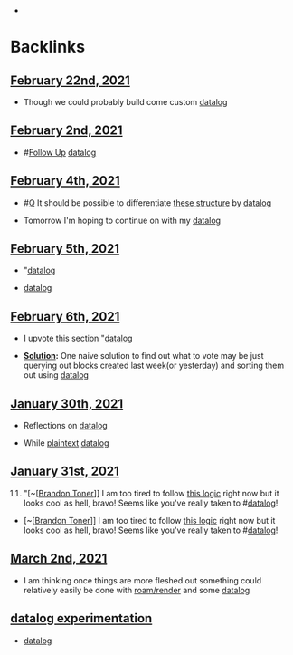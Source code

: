 - 

# Backlinks
## [February 22nd, 2021](<February 22nd, 2021.md>)
- Though we could probably build come custom [datalog](<datalog.md>)

## [February 2nd, 2021](<February 2nd, 2021.md>)
- #[Follow Up](<Follow Up.md>) [datalog](<datalog.md>)

## [February 4th, 2021](<February 4th, 2021.md>)
- #[Q](<Q.md>) It should be possible to differentiate [these structure](((fQ5H_Edl8))) by [datalog](<datalog.md>)

- Tomorrow I'm hoping to continue on with my [datalog](<datalog.md>)

## [February 5th, 2021](<February 5th, 2021.md>)
- "[datalog](<datalog.md>)

- [datalog](<datalog.md>)

## [February 6th, 2021](<February 6th, 2021.md>)
- I upvote this section "[datalog](<datalog.md>)

- **[Solution](<Solution.md>):** One naive solution to find out what to vote may be just querying out blocks created last week(or yesterday) and sorting them out using [datalog](<datalog.md>)

## [January 30th, 2021](<January 30th, 2021.md>)
- Reflections on [datalog](<datalog.md>)

- While [plaintext](<plaintext.md>) [datalog](<datalog.md>)

## [January 31st, 2021](<January 31st, 2021.md>)
11. "[~[[Brandon Toner](<~[[Brandon Toner.md>)]] I am too tired to follow [this logic](((DSTTIVhQ3))) right now but it looks cool as hell, bravo! Seems like you've really taken to #[datalog](<datalog.md>)!

- [~[[Brandon Toner](<~[[Brandon Toner.md>)]] I am too tired to follow [this logic](((DSTTIVhQ3))) right now but it looks cool as hell, bravo! Seems like you've really taken to #[datalog](<datalog.md>)!

## [March 2nd, 2021](<March 2nd, 2021.md>)
- I am thinking once things are more fleshed out something could relatively easily be done with [roam/render](<roam/render.md>) and some [datalog](<datalog.md>)

## [datalog experimentation](<datalog experimentation.md>)
- [datalog](<datalog.md>)

